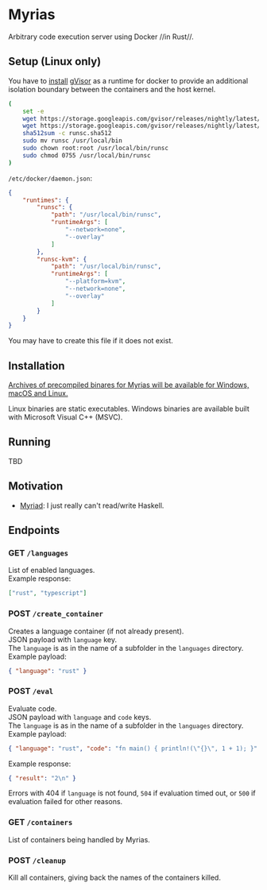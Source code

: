 # Myrias

Arbitrary code execution server using Docker //in Rust//.

## Setup (Linux only)
You have to [install](https://gvisor.dev/docs/user_guide/docker/) [gVisor](https://github.com/google/gvisor) as a runtime for docker to provide an additional isolation boundary between the containers and the host kernel.

```sh
(
    set -e 
    wget https://storage.googleapis.com/gvisor/releases/nightly/latest/runsc
    wget https://storage.googleapis.com/gvisor/releases/nightly/latest/runsc.sha512
    sha512sum -c runsc.sha512
    sudo mv runsc /usr/local/bin
    sudo chown root:root /usr/local/bin/runsc
    sudo chmod 0755 /usr/local/bin/runsc
)
```

`/etc/docker/daemon.json`:
```json
{
    "runtimes": {
        "runsc": {
            "path": "/usr/local/bin/runsc",
            "runtimeArgs": [
                "--network=none",
                "--overlay"
            ]
        },
        "runsc-kvm": {
            "path": "/usr/local/bin/runsc",
            "runtimeArgs": [
                "--platform=kvm",
                "--network=none",
                "--overlay"
            ]
        }
    }
}
```
You may have to create this file if it does not exist.

## Installation
[Archives of precompiled binares for Myrias will be available for Windows, macOS and Linux.](https://github.com/iCrawl/myrias/releases)

Linux binaries are static executables. Windows binaries are available built with Microsoft Visual C++ (MSVC).

## Running

TBD

## Motivation
- [Myriad](https://github.com/1Computer1/myriad): I just really can't read/write Haskell.

## Endpoints

### **GET** `/languages`
List of enabled languages.  
Example response:

```json
["rust", "typescript"]
```

### **POST** `/create_container`
Creates a language container (if not already present).  
JSON payload with `language` key.  
The `language` is as in the name of a subfolder in the `languages` directory.  
Example payload:

```json
{ "language": "rust" }
```

### **POST** `/eval`
Evaluate code.  
JSON payload with `language` and `code` keys.  
The `language` is as in the name of a subfolder in the `languages` directory.  
Example payload:

```json
{ "language": "rust", "code": "fn main() { println!(\"{}\", 1 + 1); }" }
```

Example response:
```json
{ "result": "2\n" }
```

Errors with 404 if `language` is not found, `504` if evaluation timed out, or `500` if evaluation failed for other reasons.

### **GET** `/containers`
List of containers being handled by Myrias.

### **POST** `/cleanup`
Kill all containers, giving back the names of the containers killed.
